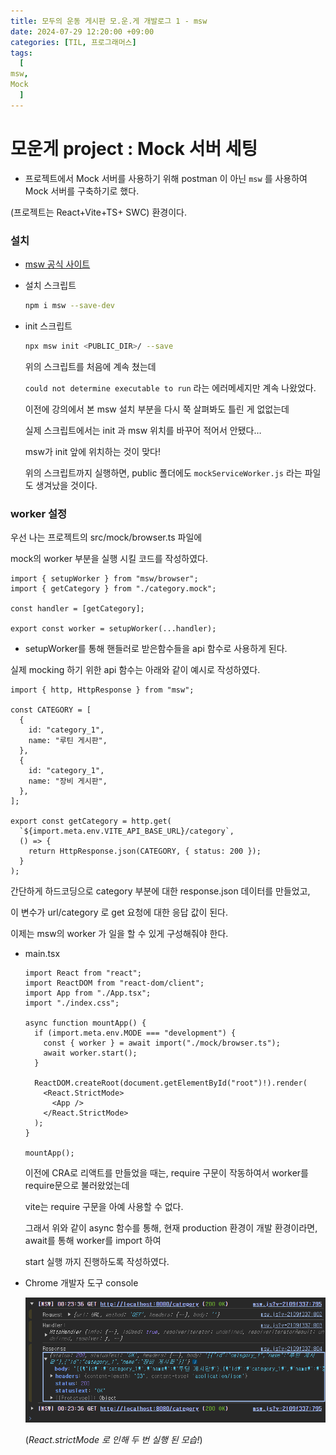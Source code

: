 ```yaml
---
title: 모두의 운동 게시판 모.운.게 개발로그 1 - msw
date: 2024-07-29 12:20:00 +09:00
categories: [TIL, 프로그래머스]
tags:
  [
msw,
Mock
  ]
---
```


# 모운게 project : Mock 서버 세팅

- 프로젝트에서 Mock 서버를 사용하기 위해 postman 이 아닌 `msw`  를 사용하여 Mock 서버를 구축하기로 했다.

(프로젝트는 React+Vite+TS+ SWC) 환경이다.

### 설치

- [msw 공식 사이트](https://mswjs.io/docs/getting-started)

- 설치 스크립트
    
    ```bash
    npm i msw --save-dev
    ```
    

- init 스크립트
    
    ```bash
    npx msw init <PUBLIC_DIR>/ --save
    ```
    
    위의 스크립트를 처음에 계속 쳤는데
    
    `could not determine executable to run` 라는 에러메세지만 계속 나왔었다.
    
    이전에 강의에서 본 msw 설치 부분을 다시 쭉 살펴봐도 틀린 게 없없는데
    
    실제 스크립트에서는 init 과 msw 위치를 바꾸어 적어서 안됐다…
    
    msw가 init 앞에 위치하는 것이 맞다!
    
    위의 스크립트까지 실행하면, public 폴더에도 `mockServiceWorker.js` 라는 파일도 생겨났을 것이다.
    

### worker 설정

우선 나는 프로젝트의 src/mock/browser.ts 파일에 

mock의 worker 부분을 실행 시킬 코드를 작성하였다.

```tsx
import { setupWorker } from "msw/browser";
import { getCategory } from "./category.mock";

const handler = [getCategory];

export const worker = setupWorker(...handler);

```

- setupWorker를 통해 핸들러로 받은함수들을 api 함수로 사용하게 된다.

실제 mocking 하기 위한 api 함수는 아래와 같이 예시로 작성하였다.

```tsx
import { http, HttpResponse } from "msw";

const CATEGORY = [
  {
    id: "category_1",
    name: "루틴 게시판",
  },
  {
    id: "category_1",
    name: "장비 게시판",
  },
];

export const getCategory = http.get(
  `${import.meta.env.VITE_API_BASE_URL}/category`,
  () => {
    return HttpResponse.json(CATEGORY, { status: 200 });
  }
);

```

간단하게 하드코딩으로 category 부분에 대한 response.json 데이터를 만들었고,

이 변수가 url/category 로 get 요청에 대한 응답 값이 된다.

이제는 msw의 worker 가 일을 할 수 있게 구성해줘야 한다.

- main.tsx
    
    ```tsx
    import React from "react";
    import ReactDOM from "react-dom/client";
    import App from "./App.tsx";
    import "./index.css";
    
    async function mountApp() {
      if (import.meta.env.MODE === "development") {
        const { worker } = await import("./mock/browser.ts");
        await worker.start();
      }
    
      ReactDOM.createRoot(document.getElementById("root")!).render(
        <React.StrictMode>
          <App />
        </React.StrictMode>
      );
    }
    
    mountApp();
    
    ```
    
    이전에 CRA로 리액트를 만들었을 때는, require 구문이 작동하여서 worker를 require문으로 불러왔었는데
    
    vite는 require 구문을 아예 사용할 수 없다.
    
    그래서 위와 같이 async 함수를 통해, 현재 production 환경이 개발 환경이라면, await를 통해 worker를 import 하여
    
    start 실행 까지 진행하도록 작성하였다.
    
- Chrome 개발자 도구 console
    
    ![mock-console](../assets/img/post/2024/07/mock-console.png)
    
    (*React.strictMode 로 인해 두 번 실행 된 모습!*)